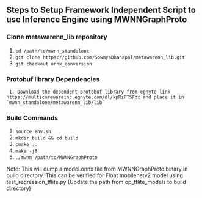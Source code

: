 ## Steps to Setup Framework Independent Script to use Inference Engine using MWNNGraphProto

### Clone metawarenn_lib repository

   1. `cd /path/to/mwnn_standalone`
   2. `git clone https://github.com/SowmyaDhanapal/metawarenn_lib.git`
   3. `git checkout onnx_conversion`

### Protobuf library Dependencies

  ```
   1. Download the dependent protobuf library from egnyte link https://multicorewareinc.egnyte.com/dl/kpRzPTSFdx and place it in `mwnn_standalone/metawarenn_lib/lib`
  ```

### Build Commands

   1. `source env.sh`
   2. `mkdir build && cd build`
   3. `cmake ..`
   4. `make -j8`
   5. `./mwnn /path/to/MWNNGraphProto`

   Note: This will dump a model.onnx file from MWNNGraphProto binary in build directory. This can be verified for Float mobilenetv2 model using test_regression_tflite.py (Update the path from op_tflite_models to build directory)